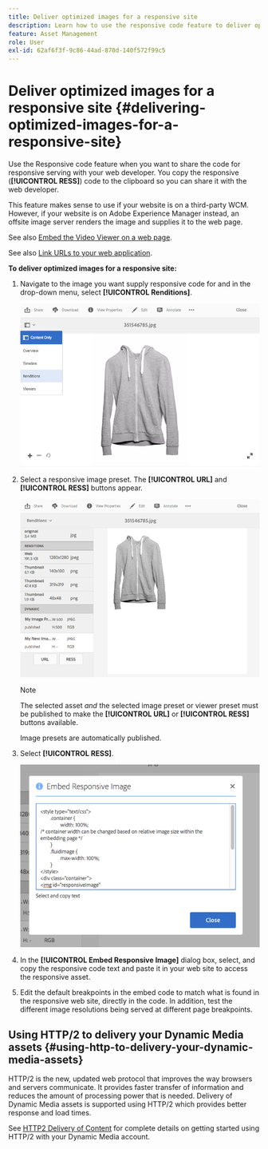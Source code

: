 ```yaml
---
title: Deliver optimized images for a responsive site
description: Learn how to use the responsive code feature to deliver optimized images from Dynamic Media.
feature: Asset Management
role: User
exl-id: 62af6f3f-9c86-44ad-870d-140f572f99c5
---
```

# Deliver optimized images for a responsive site {#delivering-optimized-images-for-a-responsive-site}

Use the Responsive code feature when you want to share the code for responsive serving with your web developer. You copy the responsive (**[!UICONTROL RESS]**) code to the clipboard so you can share it with the web developer.

This feature makes sense to use if your website is on a third-party WCM. However, if your website is on Adobe Experience Manager instead, an offsite image server renders the image and supplies it to the web page.

See also [Embed the Video Viewer on a web page](embed-code.md).

See also [Link URLs to your web application](linking-urls-to-yourwebapplication.md).

**To deliver optimized images for a responsive site:**

1. Navigate to the image you want supply responsive code for and in the drop-down menu, select **[!UICONTROL Renditions]**.

   ![chlimage_1-408](assets/chlimage_1-408.png)

1. Select a responsive image preset. The **[!UICONTROL URL]** and **[!UICONTROL RESS]** buttons appear.

   ![chlimage_1-409](assets/chlimage_1-409.png)

   >[!NOTE]
   >
   >The selected asset *and* the selected image preset or viewer preset must be published to make the **[!UICONTROL URL]** or **[!UICONTROL RESS]** buttons available.
   >
   >Image presets are automatically published.

1. Select **[!UICONTROL RESS]**.

    ![chlimage_1-410](assets/chlimage_1-410.png)

1. In the **[!UICONTROL Embed Responsive Image]** dialog box, select, and copy the responsive code text and paste it in your web site to access the responsive asset.
1. Edit the default breakpoints in the embed code to match what is found in the responsive web site, directly in the code. In addition, test the different image resolutions being served at different page breakpoints.

## Using HTTP/2 to delivery your Dynamic Media assets {#using-http-to-delivery-your-dynamic-media-assets}

HTTP/2 is the new, updated web protocol that improves the way browsers and servers communicate. It provides faster transfer of information and reduces the amount of processing power that is needed. Delivery of Dynamic Media assets is supported using HTTP/2 which provides better response and load times.

See [HTTP2 Delivery of Content](http2faq.md) for complete details on getting started using HTTP/2 with your Dynamic Media account.
